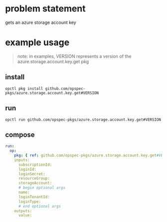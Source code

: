 # problem statement
gets an azure storage account key

# example usage

> note: in examples, VERSION represents a version of the azure.storage.account.key.get pkg

## install

```shell
opctl pkg install github.com/opspec-pkgs/azure.storage.account.key.get#VERSION
```

## run

```
opctl run github.com/opspec-pkgs/azure.storage.account.key.get#VERSION
```

## compose

```yaml
run:
  op:
    pkg: { ref: github.com/opspec-pkgs/azure.storage.account.key.get#VERSION }
    inputs:
      subscriptionId:
      loginId:
      loginSecret:
      resourceGroup:
      storageAccount:
      # begin optional args
      name:
      loginTenantId:
      loginType:
      # end optional args
    outputs:
      value:
```
